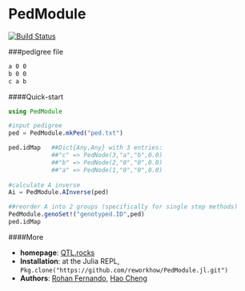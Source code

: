 # PedModule

[![Build Status](https://travis-ci.org/reworkhow/PedModule.jl.svg?branch=master)](https://travis-ci.org/reworkhow/PedModule.jl)

###pedigree file

```bash
a 0 0
b 0 0
c a b
```

####Quick-start

```Julia
using PedModule

#input pedigree
ped = PedModule.mkPed("ped.txt")

ped.idMap   ##Dict{Any,Any} with 3 entries:
            ##"c" => PedNode(3,"a","b",0.0)
            ##"b" => PedNode(2,"0","0",0.0)
            ##"a" => PedNode(1,"0","0",0.0)
            
#calculate A inverse
Ai = PedModule.AInverse(ped)

##reorder A into 2 groups (specifically for single step methods)
PedModule.genoSet!("genotyped.ID",ped)
ped.idMap
```

####More

* **homepage**: [QTL.rocks](http://QTL.rocks)
* **Installation**: at the Julia REPL, `Pkg.clone("https://github.com/reworkhow/PedModule.jl.git")`
* **Authors**: [Rohan Fernando](http://www.ans.iastate.edu/faculty/index.php?id=rohan), [Hao Cheng](http://reworkhow.github.io)
